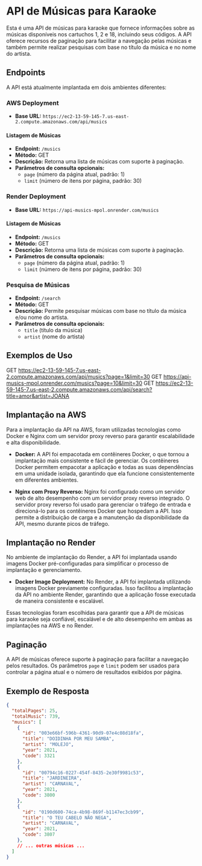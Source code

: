 # API de Músicas para Karaoke

Esta é uma API de músicas para karaoke que fornece informações sobre as músicas disponíveis nos cartuchos 1, 2 e 18, incluindo seus códigos. A API oferece recursos de paginação para facilitar a navegação pelas músicas e também permite realizar pesquisas com base no título da música e no nome do artista.

## Endpoints

A API está atualmente implantada em dois ambientes diferentes:

### AWS Deployment

- **Base URL:** `https://ec2-13-59-145-7.us-east-2.compute.amazonaws.com/api/musics`

#### Listagem de Músicas

- **Endpoint:** `/musics`
- **Método:** GET
- **Descrição:** Retorna uma lista de músicas com suporte à paginação.
- **Parâmetros de consulta opcionais:**
  - `page` (número da página atual, padrão: 1)
  - `limit` (número de itens por página, padrão: 30)

### Render Deployment

- **Base URL:** `https://api-musics-mpol.onrender.com/musics`

#### Listagem de Músicas

- **Endpoint:** `/musics`
- **Método:** GET
- **Descrição:** Retorna uma lista de músicas com suporte à paginação.
- **Parâmetros de consulta opcionais:**
  - `page` (número da página atual, padrão: 1)
  - `limit` (número de itens por página, padrão: 30)

### Pesquisa de Músicas

- **Endpoint:** `/search`
- **Método:** GET
- **Descrição:** Permite pesquisar músicas com base no título da música e/ou nome do artista.
- **Parâmetros de consulta opcionais:**
  - `title` (título da música)
  - `artist` (nome do artista)

## Exemplos de Uso

GET https://ec2-13-59-145-7.us-east-2.compute.amazonaws.com/api/musics?page=1&limit=30
GET https://api-musics-mpol.onrender.com/musics?page=10&limit=30
GET https://ec2-13-59-145-7.us-east-2.compute.amazonaws.com/api/search?title=amor&artist=JOANA

## Implantação na AWS

Para a implantação da API na AWS, foram utilizadas tecnologias como Docker e Nginx com um servidor proxy reverso para garantir escalabilidade e alta disponibilidade.

- **Docker:** A API foi empacotada em contêineres Docker, o que tornou a implantação mais consistente e fácil de gerenciar. Os contêineres Docker permitem empacotar a aplicação e todas as suas dependências em uma unidade isolada, garantindo que ela funcione consistentemente em diferentes ambientes.

- **Nginx com Proxy Reverso:** Nginx foi configurado como um servidor web de alto desempenho com um servidor proxy reverso integrado. O servidor proxy reverso foi usado para gerenciar o tráfego de entrada e direcioná-lo para os contêineres Docker que hospedam a API. Isso permite a distribuição de carga e a manutenção da disponibilidade da API, mesmo durante picos de tráfego.

## Implantação no Render

No ambiente de implantação do Render, a API foi implantada usando imagens Docker pré-configuradas para simplificar o processo de implantação e gerenciamento.

- **Docker Image Deployment:** No Render, a API foi implantada utilizando imagens Docker previamente configuradas. Isso facilitou a implantação da API no ambiente Render, garantindo que a aplicação fosse executada de maneira consistente e escalável.

Essas tecnologias foram escolhidas para garantir que a API de músicas para karaoke seja confiável, escalável e de alto desempenho em ambas as implantações na AWS e no Render.



## Paginação

A API de músicas oferece suporte à paginação para facilitar a navegação pelos resultados. Os parâmetros `page` e `limit` podem ser usados para controlar a página atual e o número de resultados exibidos por página.

## Exemplo de Resposta

```json
{
  "totalPages": 25,
  "totalMusic": 739,
  "musics": [
    {
      "id": "003e66bf-596b-4361-90d9-07e4c08d18fa",
      "title": "DOIDINHA POR MEU SAMBA",
      "artist": "MOLEJO",
      "year": 2021,
      "code": 3321
    },
    {
      "id": "00794c16-0227-454f-8435-2e30f9981c53",
      "title": "JARDINEIRA",
      "artist": "CARNAVAL",
      "year": 2021,
      "code": 3800
    },
    {
      "id": "0190d600-74ca-4b98-869f-b1147ec3cb99",
      "title": "O TEU CABELO NÃO NEGA",
      "artist": "CARNAVAL",
      "year": 2021,
      "code": 3807
    },
    // ... outras músicas ...
  ]
}


